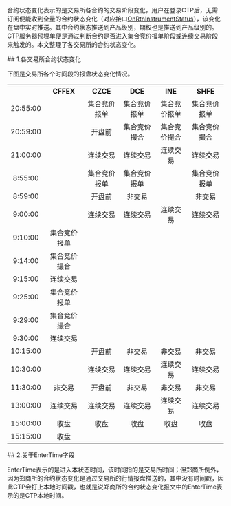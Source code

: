 <p>合约状态变化表示的是交易所各合约的交易阶段变化，用户在登录CTP后，无需订阅便能收到全量的合约状态变化（对应接口<a href="../../JYJK/CTHOSTFTDCTRADERAPI/ONRTNINSTRUMENTSTATUS/">OnRtnInstrumentStatus</a>），该变化在盘中实时推送。其中合约状态推送到产品级别，期权也是推送到产品级别的。CTP服务器预埋单便是通过判断合约是否进入集合竞价报单阶段或连续交易阶段来触发的。本文整理了各交易所的合约状态变化。</p>
<span class="anchor" id="988bd990-12db-4fb1-834b-2ef813027cf0"></span>
## 1.各交易所合约状态变化
<p>下图是交易所各个时间段的报盘状态变化情况。</p>
<table><tr><th style="TEXT-ALIGN: center;">　</th><th style="TEXT-ALIGN: center;">CFFEX</th><th style="TEXT-ALIGN: center;">CZCE</th><th style="TEXT-ALIGN: center;">DCE</th><th style="TEXT-ALIGN: center;">INE</th><th style="TEXT-ALIGN: center;">SHFE</th></tr><tr><td style="TEXT-ALIGN: center;">20:55:00</td>
<td style="TEXT-ALIGN: center;">　</td>
<td style="TEXT-ALIGN: center;">集合竞价报单</td>
<td style="TEXT-ALIGN: center;">集合竞价报单</td>
<td style="TEXT-ALIGN: center;">集合竞价报单</td>
<td style="TEXT-ALIGN: center;">集合竞价报单</td>
</tr>
<tr><td style="TEXT-ALIGN: center;">20:59:00</td>
<td style="TEXT-ALIGN: center;">　</td>
<td style="TEXT-ALIGN: center;">开盘前</td>
<td style="TEXT-ALIGN: center;">集合竞价撮合</td>
<td style="TEXT-ALIGN: center;">集合竞价撮合</td>
<td style="TEXT-ALIGN: center;">集合竞价撮合</td>
</tr>
<tr><td style="TEXT-ALIGN: center;">21:00:00</td>
<td style="TEXT-ALIGN: center;">　</td>
<td style="TEXT-ALIGN: center;">连续交易</td>
<td style="TEXT-ALIGN: center;">连续交易</td>
<td style="TEXT-ALIGN: center;">连续交易</td>
<td style="TEXT-ALIGN: center;">连续交易</td>
</tr>
<tr><td style="TEXT-ALIGN: center;">8:55:00</td>
<td style="TEXT-ALIGN: center;">　</td>
<td style="TEXT-ALIGN: center;">集合竞价报单</td>
<td style="TEXT-ALIGN: center;">集合竞价报单</td>
<td style="TEXT-ALIGN: center;">　</td>
<td style="TEXT-ALIGN: center;">集合竞价报单</td>
</tr>
<tr><td style="TEXT-ALIGN: center;">8:59:00</td>
<td style="TEXT-ALIGN: center;">　</td>
<td style="TEXT-ALIGN: center;">开盘前</td>
<td style="TEXT-ALIGN: center;">非交易</td>
<td style="TEXT-ALIGN: center;">　</td>
<td style="TEXT-ALIGN: center;">非交易</td>
</tr>
<tr><td style="TEXT-ALIGN: center;">9:00:00</td>
<td style="TEXT-ALIGN: center;">　</td>
<td style="TEXT-ALIGN: center;">连续交易</td>
<td style="TEXT-ALIGN: center;">连续交易</td>
<td style="TEXT-ALIGN: center;">连续交易</td>
<td style="TEXT-ALIGN: center;">连续交易</td>
</tr>
<tr><td style="TEXT-ALIGN: center;">9:10:00</td>
<td style="TEXT-ALIGN: center;">集合竞价报单</td>
<td style="TEXT-ALIGN: center;">　</td>
<td style="TEXT-ALIGN: center;">　</td>
<td style="TEXT-ALIGN: center;">　</td>
<td style="TEXT-ALIGN: center;">　</td>
</tr>
<tr><td style="TEXT-ALIGN: center;">9:14:00</td>
<td style="TEXT-ALIGN: center;">集合竞价撮合</td>
<td style="TEXT-ALIGN: center;">　</td>
<td style="TEXT-ALIGN: center;">　</td>
<td style="TEXT-ALIGN: center;">　</td>
<td style="TEXT-ALIGN: center;">　</td>
</tr>
<tr><td style="TEXT-ALIGN: center;">9:15:00</td>
<td style="TEXT-ALIGN: center;">连续交易</td>
<td style="TEXT-ALIGN: center;">　</td>
<td style="TEXT-ALIGN: center;">　</td>
<td style="TEXT-ALIGN: center;">　</td>
<td style="TEXT-ALIGN: center;">　</td>
</tr>
<tr><td style="TEXT-ALIGN: center;">9:25:00</td>
<td style="TEXT-ALIGN: center;">集合竞价报单</td>
<td style="TEXT-ALIGN: center;">　</td>
<td style="TEXT-ALIGN: center;">　</td>
<td style="TEXT-ALIGN: center;">　</td>
<td style="TEXT-ALIGN: center;">　</td>
</tr>
<tr><td style="TEXT-ALIGN: center;">9:29:00</td>
<td style="TEXT-ALIGN: center;">集合竞价撮合</td>
<td style="TEXT-ALIGN: center;">　</td>
<td style="TEXT-ALIGN: center;">　</td>
<td style="TEXT-ALIGN: center;">　</td>
<td style="TEXT-ALIGN: center;">　</td>
</tr>
<tr><td style="TEXT-ALIGN: center;">9:30:00</td>
<td style="TEXT-ALIGN: center;">连续交易</td>
<td style="TEXT-ALIGN: center;">　</td>
<td style="TEXT-ALIGN: center;">　</td>
<td style="TEXT-ALIGN: center;">　</td>
<td style="TEXT-ALIGN: center;">　</td>
</tr>
<tr><td style="TEXT-ALIGN: center;">10:15:00</td>
<td style="TEXT-ALIGN: center;">　</td>
<td style="TEXT-ALIGN: center;">开盘前</td>
<td style="TEXT-ALIGN: center;">非交易</td>
<td style="TEXT-ALIGN: center;">非交易</td>
<td style="TEXT-ALIGN: center;">非交易</td>
</tr>
<tr><td style="TEXT-ALIGN: center;">10:30:00</td>
<td style="TEXT-ALIGN: center;">　</td>
<td style="TEXT-ALIGN: center;">连续交易</td>
<td style="TEXT-ALIGN: center;">连续交易</td>
<td style="TEXT-ALIGN: center;">连续交易</td>
<td style="TEXT-ALIGN: center;">连续交易</td>
</tr>
<tr><td style="TEXT-ALIGN: center;">11:30:00</td>
<td style="TEXT-ALIGN: center;">非交易</td>
<td style="TEXT-ALIGN: center;">开盘前</td>
<td style="TEXT-ALIGN: center;">非交易</td>
<td style="TEXT-ALIGN: center;">非交易</td>
<td style="TEXT-ALIGN: center;">非交易</td>
</tr>
<tr><td style="TEXT-ALIGN: center;">13:00:00</td>
<td style="TEXT-ALIGN: center;">连续交易</td>
<td style="TEXT-ALIGN: center;">连续交易</td>
<td style="TEXT-ALIGN: center;">连续交易</td>
<td style="TEXT-ALIGN: center;">连续交易</td>
<td style="TEXT-ALIGN: center;">连续交易</td>
</tr>
<tr><td style="TEXT-ALIGN: center;">15:00:00</td>
<td style="TEXT-ALIGN: center;">收盘</td>
<td style="TEXT-ALIGN: center;">收盘</td>
<td style="TEXT-ALIGN: center;">收盘</td>
<td style="TEXT-ALIGN: center;">收盘</td>
<td style="TEXT-ALIGN: center;">收盘</td>
</tr>
<tr><td style="TEXT-ALIGN: center;">15:15:00</td>
<td style="TEXT-ALIGN: center;">收盘</td>
<td style="TEXT-ALIGN: center;">　</td>
<td style="TEXT-ALIGN: center;">　</td>
<td style="TEXT-ALIGN: center;">　</td>
<td style="TEXT-ALIGN: center;">　</td>
</tr>
</table>
<span class="anchor" id="c06b8173-b730-4df1-91fa-1610e7149e14"></span>
## 2.关于EnterTime字段
<p>EnterTime表示的是进入本状态时间，该时间指的是交易所时间；但郑商所例外，因为郑商所的合约状态变化是通过交易所的行情报盘推送的，其中没有时间戳，因此CTP会打上本地时间戳，也就是说郑商所的合约状态变化报文中的EnterTime表示的是CTP本地时间。</p>
